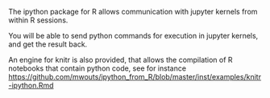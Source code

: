 The ipython package for R allows communication with jupyter kernels from within R sessions. 

You will be able to send python commands for execution in jupyter kernels, and get the result back. 

An engine for knitr is also provided, that allows the compilation of R notebooks that contain python code, see for instance https://github.com/mwouts/ipython_from_R/blob/master/inst/examples/knitr-ipython.Rmd
